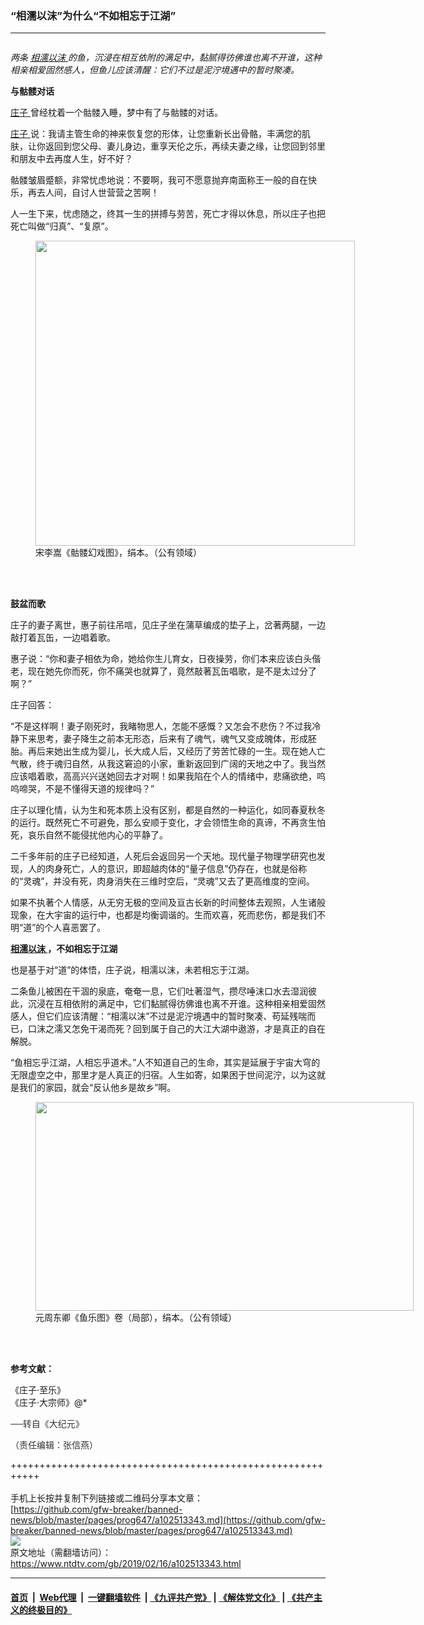 ### “相濡以沫”为什么“不如相忘于江湖”
------------------------

<div class="post_content">
 <div class="column">
  <div class="arttop mbottom20">
   <div class="blue16 subtitle mtop10">
   </div>
  </div>
 </div>
 <p>
  <em>
   两条
   <a href="https://www.ntdtv.com/gb/相濡以沫.htm">
    相濡以沫
   </a>
   的鱼，沉浸在相互依附的满足中，黏腻得彷佛谁也离不开谁，这种相亲相爱固然感人，但鱼儿应该清醒：它们不过是泥泞境遇中的暂时聚凑。
  </em>
 </p>
 <p>
  <strong>
   与骷髅对话
  </strong>
 </p>
 <p>
  <a href="https://www.ntdtv.com/gb/庄子.htm">
   庄子
  </a>
  曾经枕着一个骷髅入睡，梦中有了与骷髅的对话。
 </p>
 <p>
  <a href="https://www.ntdtv.com/gb/庄子.htm">
   庄子
  </a>
  说：我请主管生命的神来恢复您的形体，让您重新长出骨骼，丰满您的肌肤，让你返回到您父母、妻儿身边，重享天伦之乐，再续夫妻之缘，让您回到邻里和朋友中去再度人生，好不好？
 </p>
 <p>
  骷髅皱眉蹙额，非常忧虑地说：不要啊，我可不愿意抛弃南面称王一般的自在快乐，再去人间，自讨人世营营之苦啊！
 </p>
 <p>
  人一生下来，忧虑随之，终其一生的拼搏与劳苦，死亡才得以休息，所以庄子也把死亡叫做“归真”、“复原”。
 </p>
 <figure class="wp-caption aligncenter" id="attachment_11047869" style="width: 511px;">
  <a href="http://i.epochtimes.com/assets/uploads/2019/02/LI-SONG-SKELETON-1.jpg">
   <img alt="" class="wp-image-11047869" height="488" src="http://i.epochtimes.com/assets/uploads/2019/02/LI-SONG-SKELETON-1-450x430.jpg" width="511"/>
  </a>
  <br/><figcaption class="wp-caption-text">
   宋李嵩《骷髅幻戏图》，绢本。（公有领域）
  </figcaption><br/>
 </figure><br/>
 <p>
  <strong>
   鼓盆而歌
  </strong>
 </p>
 <p>
  庄子的妻子离世，惠子前往吊唁，见庄子坐在蒲草编成的垫子上，岔著两腿，一边敲打着瓦缶，一边唱着歌。
 </p>
 <p>
  惠子说：“你和妻子相依为命，她给你生儿育女，日夜操劳，你们本来应该白头偕老，现在她先你而死，你不痛哭也就算了，竟然敲著瓦缶唱歌，是不是太过分了啊？”
 </p>
 <p>
  庄子回答：
 </p>
 <p>
  “不是这样啊！妻子刚死时，我睹物思人，怎能不感慨？又怎会不悲伤？不过我冷静下来思考，妻子降生之前本无形态，后来有了魂气，魂气又变成魄体，形成胚胎。再后来她出生成为婴儿，长大成人后，又经历了劳苦忙碌的一生。现在她人亡气散，终于魂归自然，从我这窘迫的小家，重新返回到广阔的天地之中了。我当然应该唱着歌，高高兴兴送她回去才对啊！如果我陷在个人的情绪中，悲痛欲绝，呜呜啼哭，不是不懂得天道的规律吗？”
 </p>
 <p>
  庄子以理化情，认为生和死本质上没有区别，都是自然的一种运化，如同春夏秋冬的运行。既然死亡不可避免，那么安顺于变化，才会领悟生命的真谛，不再贪生怕死，哀乐自然不能侵扰他内心的平静了。
 </p>
 <p>
  二千多年前的庄子已经知道，人死后会返回另一个天地。现代量子物理学研究也发现，人的肉身死亡，人的意识，即超越肉体的“量子信息”仍存在，也就是俗称的“灵魂”，并没有死，肉身消失在三维时空后，“灵魂”又去了更高维度的空间。
 </p>
 <p>
  如果不执著个人情感，从无穷无极的空间及亘古长新的时间整体去观照，人生诸般现象，在大宇宙的运行中，也都是均衡调谐的。生而欢喜，死而悲伤，都是我们不明“道”的个人喜恶罢了。
 </p>
 <p>
  <strong>
   <a href="https://www.ntdtv.com/gb/相濡以沫.htm">
    相濡以沫
   </a>
   ，不如相忘于江湖
  </strong>
 </p>
 <p>
  也是基于对“道”的体悟，庄子说，相濡以沫，未若相忘于江湖。
 </p>
 <p>
  二条鱼儿被困在干涸的泉底，奄奄一息，它们吐著湿气，攒尽唾沫口水去湿润彼此，沉浸在互相依附的满足中，它们黏腻得彷佛谁也离不开谁。这种相亲相爱固然感人，但它们应该清醒：“相濡以沫”不过是泥泞境遇中的暂时聚凑、苟延残喘而已，口沫之濡又怎免干渴而死？回到属于自己的大江大湖中遨游，才是真正的自在解脱。
 </p>
 <p>
  “鱼相忘乎江湖，人相忘乎道术。”人不知道自己的生命，其实是延展于宇宙大穹的无限虚空之中，那里才是人真正的归宿。人生如寄，如果困于世间泥泞，以为这就是我们的家园，就会“反认他乡是故乡”啊。
 </p>
 <figure class="wp-caption aligncenter" id="attachment_11047954" style="width: 605px;">
  <a href="http://i.epochtimes.com/assets/uploads/2019/02/hb_47.18.10_av1.jpg">
   <img alt="" class="wp-image-11047954 " height="334" src="http://i.epochtimes.com/assets/uploads/2019/02/hb_47.18.10_av1-600x331.jpg" width="605"/>
  </a>
  <br/><figcaption class="wp-caption-text">
   元周东卿《鱼乐图》卷（局部），绢本。（公有领域）
  </figcaption><br/>
 </figure><br/>
 <p>
  <strong>
   参考文献：
  </strong>
 </p>
 <p>
  《庄子·至乐》
  <br>
   《庄子·大宗师》@*
  </br>
 </p>
 <p>
  <span style="color: #343434; font-family: 'helvetica neue', helvetica, arial, sans-serif;">
   ──转自《大纪元》
  </span>
 </p>
 <p>
  <span style="color: #343434; font-family: 'helvetica neue', helvetica, arial, sans-serif;">
   （责任编辑：张信燕）
  </span>
 </p>
 <div class="single_ad">
 </div>
</div>

+++++++++++++++++++++++++++++++++++++++++++++++++++++++++++<br/><br/>
手机上长按并复制下列链接或二维码分享本文章：<br/>
[https://github.com/gfw-breaker/banned-news/blob/master/pages/prog647/a102513343.md](https://github.com/gfw-breaker/banned-news/blob/master/pages/prog647/a102513343.md)<br/>
[<img src='https://github.com/gfw-breaker/banned-news/blob/master/pages/prog647/a102513343.md.png'/>](https://github.com/gfw-breaker/banned-news/blob/master/pages/prog647/a102513343.md)<br/>
原文地址（需翻墙访问）：https://www.ntdtv.com/gb/2019/02/16/a102513343.html


------------------------
#### [首页](https://github.com/gfw-breaker/banned-news/blob/master/README.md) &nbsp;|&nbsp; [Web代理](https://github.com/labour-camp/helloworld) &nbsp;|&nbsp; [一键翻墙软件](https://github.com/gfw-breaker/nogfw/blob/master/README.md) &nbsp;| [《九评共产党》](https://github.com/gfw-breaker/9ping.md/blob/master/README.md#九评之一评共产党是什么) | [《解体党文化》](https://github.com/gfw-breaker/jtdwh.md/blob/master/README.md) | [《共产主义的终极目的》](https://github.com/gfw-breaker/gczydzjmd.md/blob/master/README.md)

